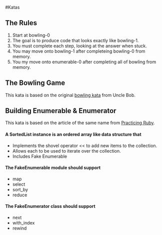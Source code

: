 #Katas

## The Rules
1.   Start at bowling-0
2.   The goal is to produce code that looks exactly like bowling-1.
3.   You must complete each step, looking at the answer when stuck.
4.   You may move onto bowling-1 after completeing bowling-0 from memory.
5.   You my move onto enumerable-0 after completing all of bowling from memory.

## The Bowling Game
This kata is based on the original [bowling kata](http://butunclebob.com/ArticleS.UncleBob.TheBowlingGameKata) from Uncle Bob.
## Building Enumerable & Enumerator
This kata is based on the article of the same name from [Practicing Ruby](https://practicingruby.com/articles/shared/eislpkhxolnr).

#### A SortedList instance is an ordered array like data structure that
* Implements the shovel operator &lt;&lt; to add new items to the collection.
* Allows each to be used to iterate over the collection.
* Includes Fake Enumerable

#### The FakeEnumerable module should support
* map
* select
* sort\_by
* reduce

#### The FakeEnumerator class should support
* next
* with\_index
* rewind
